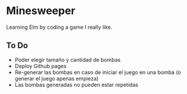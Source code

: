 # Minesweeper

Learning Elm by coding a game I really like.

## To Do

- Poder elegir tamaño y cantidad de bombas
- Deploy Github pages
- Re-generar las bombas en caso de iniciar el juego en una bomba (o generar el juego apenas empieza)
- Las bombas generadas no pueden estar repetidas